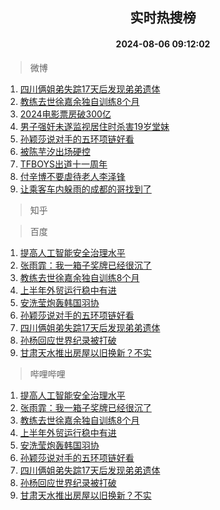 <div align="center"><h2>实时热搜榜</h2><h4>2024-08-06 09:12:02</h4></div>

> 微博  

1. [四川俩姐弟失踪17天后发现弟弟遗体](https://s.weibo.com/weibo?q=%23%E5%9B%9B%E5%B7%9D%E4%BF%A9%E5%A7%90%E5%BC%9F%E5%A4%B1%E8%B8%AA17%E5%A4%A9%E5%90%8E%E5%8F%91%E7%8E%B0%E5%BC%9F%E5%BC%9F%E9%81%97%E4%BD%93%23&t=31&band_rank=1&Refer=top)<br />
2. [教练去世徐嘉余独自训练8个月](https://s.weibo.com/weibo?q=%23%E6%95%99%E7%BB%83%E5%8E%BB%E4%B8%96%E5%BE%90%E5%98%89%E4%BD%99%E7%8B%AC%E8%87%AA%E8%AE%AD%E7%BB%838%E4%B8%AA%E6%9C%88%23&t=31&band_rank=2&Refer=top)<br />
3. [2024电影票房破300亿](https://s.weibo.com/weibo?q=%232024%E7%94%B5%E5%BD%B1%E7%A5%A8%E6%88%BF%E7%A0%B4300%E4%BA%BF%23&t=31&band_rank=3&Refer=top)<br />
4. [男子强奸未遂监视居住时杀害19岁堂妹](https://s.weibo.com/weibo?q=%23%E7%94%B7%E5%AD%90%E5%BC%BA%E5%A5%B8%E6%9C%AA%E9%81%82%E7%9B%91%E8%A7%86%E5%B1%85%E4%BD%8F%E6%97%B6%E6%9D%80%E5%AE%B319%E5%B2%81%E5%A0%82%E5%A6%B9%23&t=31&band_rank=4&Refer=top)<br />
5. [孙颖莎说对手的五环项链好看](https://s.weibo.com/weibo?q=%23%E5%AD%99%E9%A2%96%E8%8E%8E%E8%AF%B4%E5%AF%B9%E6%89%8B%E7%9A%84%E4%BA%94%E7%8E%AF%E9%A1%B9%E9%93%BE%E5%A5%BD%E7%9C%8B%23&t=31&band_rank=5&Refer=top)<br />
6. [被陈芋汐出场硬控](https://s.weibo.com/weibo?q=%E8%A2%AB%E9%99%88%E8%8A%8B%E6%B1%90%E5%87%BA%E5%9C%BA%E7%A1%AC%E6%8E%A7&t=31&band_rank=6&Refer=top)<br />
7. [TFBOYS出道十一周年](https://s.weibo.com/weibo?q=TFBOYS%E5%87%BA%E9%81%93%E5%8D%81%E4%B8%80%E5%91%A8%E5%B9%B4&t=31&band_rank=7&Refer=top)<br />
8. [付辛博不要虐待老人李泽锋](https://s.weibo.com/weibo?q=%E4%BB%98%E8%BE%9B%E5%8D%9A%E4%B8%8D%E8%A6%81%E8%99%90%E5%BE%85%E8%80%81%E4%BA%BA%E6%9D%8E%E6%B3%BD%E9%94%8B&t=31&band_rank=8&Refer=top)<br />
9. [让乘客车内躲雨的成都的哥找到了](https://s.weibo.com/weibo?q=%23%E8%AE%A9%E4%B9%98%E5%AE%A2%E8%BD%A6%E5%86%85%E8%BA%B2%E9%9B%A8%E7%9A%84%E6%88%90%E9%83%BD%E7%9A%84%E5%93%A5%E6%89%BE%E5%88%B0%E4%BA%86%23&t=31&band_rank=9&Refer=top)<br />

> 知乎  


> 百度  

1. [提高人工智能安全治理水平](https://www.baidu.com/s?wd=%E6%8F%90%E9%AB%98%E4%BA%BA%E5%B7%A5%E6%99%BA%E8%83%BD%E5%AE%89%E5%85%A8%E6%B2%BB%E7%90%86%E6%B0%B4%E5%B9%B3&sa=fyb_news&rsv_dl=fyb_news)<br />
2. [张雨霏：我一箱子奖牌已经很沉了](https://www.baidu.com/s?wd=%E5%BC%A0%E9%9B%A8%E9%9C%8F%EF%BC%9A%E6%88%91%E4%B8%80%E7%AE%B1%E5%AD%90%E5%A5%96%E7%89%8C%E5%B7%B2%E7%BB%8F%E5%BE%88%E6%B2%89%E4%BA%86&sa=fyb_news&rsv_dl=fyb_news)<br />
3. [教练去世徐嘉余独自训练8个月](https://www.baidu.com/s?wd=%E6%95%99%E7%BB%83%E5%8E%BB%E4%B8%96%E5%BE%90%E5%98%89%E4%BD%99%E7%8B%AC%E8%87%AA%E8%AE%AD%E7%BB%838%E4%B8%AA%E6%9C%88&sa=fyb_news&rsv_dl=fyb_news)<br />
4. [上半年外贸运行稳中有进](https://www.baidu.com/s?wd=%E4%B8%8A%E5%8D%8A%E5%B9%B4%E5%A4%96%E8%B4%B8%E8%BF%90%E8%A1%8C%E7%A8%B3%E4%B8%AD%E6%9C%89%E8%BF%9B&sa=fyb_news&rsv_dl=fyb_news)<br />
5. [安洗莹炮轰韩国羽协](https://www.baidu.com/s?wd=%E5%AE%89%E6%B4%97%E8%8E%B9%E7%82%AE%E8%BD%B0%E9%9F%A9%E5%9B%BD%E7%BE%BD%E5%8D%8F&sa=fyb_news&rsv_dl=fyb_news)<br />
6. [孙颖莎说对手的五环项链好看](https://www.baidu.com/s?wd=%E5%AD%99%E9%A2%96%E8%8E%8E%E8%AF%B4%E5%AF%B9%E6%89%8B%E7%9A%84%E4%BA%94%E7%8E%AF%E9%A1%B9%E9%93%BE%E5%A5%BD%E7%9C%8B&sa=fyb_news&rsv_dl=fyb_news)<br />
7. [四川俩姐弟失踪17天后发现弟弟遗体](https://www.baidu.com/s?wd=%E5%9B%9B%E5%B7%9D%E4%BF%A9%E5%A7%90%E5%BC%9F%E5%A4%B1%E8%B8%AA17%E5%A4%A9%E5%90%8E%E5%8F%91%E7%8E%B0%E5%BC%9F%E5%BC%9F%E9%81%97%E4%BD%93&sa=fyb_news&rsv_dl=fyb_news)<br />
8. [孙杨回应世界纪录被打破](https://www.baidu.com/s?wd=%E5%AD%99%E6%9D%A8%E5%9B%9E%E5%BA%94%E4%B8%96%E7%95%8C%E7%BA%AA%E5%BD%95%E8%A2%AB%E6%89%93%E7%A0%B4&sa=fyb_news&rsv_dl=fyb_news)<br />
9. [甘肃天水推出房屋以旧换新？不实](https://www.baidu.com/s?wd=%E7%94%98%E8%82%83%E5%A4%A9%E6%B0%B4%E6%8E%A8%E5%87%BA%E6%88%BF%E5%B1%8B%E4%BB%A5%E6%97%A7%E6%8D%A2%E6%96%B0%EF%BC%9F%E4%B8%8D%E5%AE%9E&sa=fyb_news&rsv_dl=fyb_news)<br />

> 哔哩哔哩  

1. [提高人工智能安全治理水平](https://www.baidu.com/s?wd=%E6%8F%90%E9%AB%98%E4%BA%BA%E5%B7%A5%E6%99%BA%E8%83%BD%E5%AE%89%E5%85%A8%E6%B2%BB%E7%90%86%E6%B0%B4%E5%B9%B3&sa=fyb_news&rsv_dl=fyb_news)<br />
2. [张雨霏：我一箱子奖牌已经很沉了](https://www.baidu.com/s?wd=%E5%BC%A0%E9%9B%A8%E9%9C%8F%EF%BC%9A%E6%88%91%E4%B8%80%E7%AE%B1%E5%AD%90%E5%A5%96%E7%89%8C%E5%B7%B2%E7%BB%8F%E5%BE%88%E6%B2%89%E4%BA%86&sa=fyb_news&rsv_dl=fyb_news)<br />
3. [教练去世徐嘉余独自训练8个月](https://www.baidu.com/s?wd=%E6%95%99%E7%BB%83%E5%8E%BB%E4%B8%96%E5%BE%90%E5%98%89%E4%BD%99%E7%8B%AC%E8%87%AA%E8%AE%AD%E7%BB%838%E4%B8%AA%E6%9C%88&sa=fyb_news&rsv_dl=fyb_news)<br />
4. [上半年外贸运行稳中有进](https://www.baidu.com/s?wd=%E4%B8%8A%E5%8D%8A%E5%B9%B4%E5%A4%96%E8%B4%B8%E8%BF%90%E8%A1%8C%E7%A8%B3%E4%B8%AD%E6%9C%89%E8%BF%9B&sa=fyb_news&rsv_dl=fyb_news)<br />
5. [安洗莹炮轰韩国羽协](https://www.baidu.com/s?wd=%E5%AE%89%E6%B4%97%E8%8E%B9%E7%82%AE%E8%BD%B0%E9%9F%A9%E5%9B%BD%E7%BE%BD%E5%8D%8F&sa=fyb_news&rsv_dl=fyb_news)<br />
6. [孙颖莎说对手的五环项链好看](https://www.baidu.com/s?wd=%E5%AD%99%E9%A2%96%E8%8E%8E%E8%AF%B4%E5%AF%B9%E6%89%8B%E7%9A%84%E4%BA%94%E7%8E%AF%E9%A1%B9%E9%93%BE%E5%A5%BD%E7%9C%8B&sa=fyb_news&rsv_dl=fyb_news)<br />
7. [四川俩姐弟失踪17天后发现弟弟遗体](https://www.baidu.com/s?wd=%E5%9B%9B%E5%B7%9D%E4%BF%A9%E5%A7%90%E5%BC%9F%E5%A4%B1%E8%B8%AA17%E5%A4%A9%E5%90%8E%E5%8F%91%E7%8E%B0%E5%BC%9F%E5%BC%9F%E9%81%97%E4%BD%93&sa=fyb_news&rsv_dl=fyb_news)<br />
8. [孙杨回应世界纪录被打破](https://www.baidu.com/s?wd=%E5%AD%99%E6%9D%A8%E5%9B%9E%E5%BA%94%E4%B8%96%E7%95%8C%E7%BA%AA%E5%BD%95%E8%A2%AB%E6%89%93%E7%A0%B4&sa=fyb_news&rsv_dl=fyb_news)<br />
9. [甘肃天水推出房屋以旧换新？不实](https://www.baidu.com/s?wd=%E7%94%98%E8%82%83%E5%A4%A9%E6%B0%B4%E6%8E%A8%E5%87%BA%E6%88%BF%E5%B1%8B%E4%BB%A5%E6%97%A7%E6%8D%A2%E6%96%B0%EF%BC%9F%E4%B8%8D%E5%AE%9E&sa=fyb_news&rsv_dl=fyb_news)<br />
